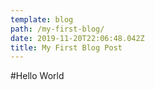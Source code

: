 ```yaml
---
template: blog
path: /my-first-blog/
date: 2019-11-20T22:06:48.042Z
title: My First Blog Post
---
```

#Hello World